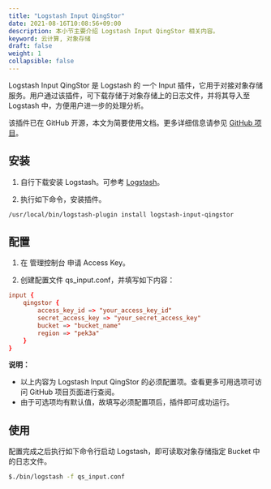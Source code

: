 ```yaml
---
title: "Logstash Input QingStor"
date: 2021-08-16T10:08:56+09:00
description: 本小节主要介绍 Logstash Input QingStor 相关内容。
keyword: 云计算, 对象存储
draft: false
weight: 1
collapsible: false
---
```


Logstash Input QingStor 是 Logstash 的 一个 Input 插件，它用于对接对象存储服务。用户通过该插件，可下载存储于对象存储上的日志文件，并将其导入至 Logstash 中，方便用户进一步的处理分析。

该插件已在 GitHub 开源，本文为简要使用文档。更多详细信息请参见 [GitHub 项目](https://github.com/yunify/logstash-input-qingstor)。

## 安装
1. 自行下载安装 Logstash。可参考 [Logstash](https://www.elastic.co/cn/downloads/past-releases#logstash)。

2. 执行如下命令，安装插件。
```bash
/usr/local/bin/logstash-plugin install logstash-input-qingstor
```

## 配置

1. 在 管理控制台 申请 Access Key。

2. 创建配置文件 qs_input.conf，并填写如下内容：

```conf
input {
    qingstor {
        access_key_id => "your_access_key_id"
        secret_access_key => "your_secret_access_key"
        bucket => "bucket_name"
        region => "pek3a"
    }
}
```

   **说明：**
   - 以上内容为 Logstash Input QingStor 的必须配置项。查看更多可用选项可访问 GitHub 项目页面进行查阅。
   - 由于可选项均有默认值，故填写必须配置项后，插件即可成功运行。


## 使用

配置完成之后执行如下命令行启动 Logstash，即可读取对象存储指定 Bucket 中的日志文件。

```bash
$./bin/logstash -f qs_input.conf
```
